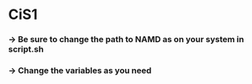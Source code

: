 # CiS1

### -> Be sure to change the path to NAMD as on your system in script.sh
### -> Change the variables as you need
